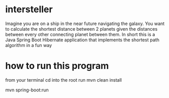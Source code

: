 # intersteller
Imagine you are on a ship in the near future navigating the galaxy. You want to calculate the shortest distance between 2 planets given the distances between every other connecting planet between them. In short this is a Java Spring Boot Hibernate application that implements the shortest path algorithm in a fun way

# how to run this program
from your terminal cd into the root
run
mvn clean install

mvn spring-boot:run
